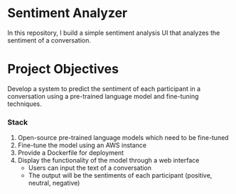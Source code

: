 # Sentiment Analyzer
In this repository, I build a simple sentiment analysis UI that analyzes the sentiment of a conversation.

# Project Objectives

Develop a system to predict the sentiment of each participant in a conversation using a pre-trained language model and fine-tuning techniques.

### Stack

1. Open-source pre-trained language models which need to be fine-tuned
2. Fine-tune the model using an AWS instance
3. Provide a Dockerfile for deployment
4. Display the functionality of the model through a web interface
    - Users can input the text of a conversation
    - The output will be the sentiments of each participant (positive, neutral, negative)
